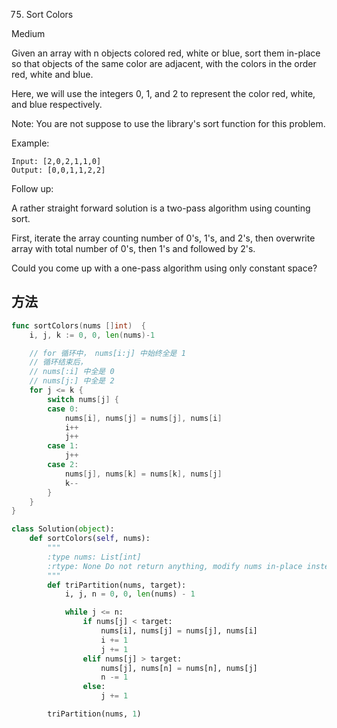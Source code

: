 75. Sort Colors


Medium


Given an array with n objects colored red, white or blue, sort them in-place so that objects of the same color are adjacent, with the colors in the order red, white and blue.

Here, we will use the integers 0, 1, and 2 to represent the color red, white, and blue respectively.

Note: You are not suppose to use the library's sort function for this problem.

Example:

```
Input: [2,0,2,1,1,0]
Output: [0,0,1,1,2,2]
```

Follow up:

A rather straight forward solution is a two-pass algorithm using counting sort.

First, iterate the array counting number of 0's, 1's, and 2's, then overwrite array with total number of 0's, then 1's and followed by 2's.

Could you come up with a one-pass algorithm using only constant space?

## 方法

```go
func sortColors(nums []int)  {
    i, j, k := 0, 0, len(nums)-1

	// for 循环中， nums[i:j] 中始终全是 1
	// 循环结束后，
	// nums[:i] 中全是 0
	// nums[j:] 中全是 2
	for j <= k {
		switch nums[j] {
		case 0:
			nums[i], nums[j] = nums[j], nums[i]
			i++
			j++
		case 1:
			j++
		case 2:
			nums[j], nums[k] = nums[k], nums[j]
			k--
		}
	}
}
```


```python
class Solution(object):
    def sortColors(self, nums):
        """
        :type nums: List[int]
        :rtype: None Do not return anything, modify nums in-place instead.
        """
        def triPartition(nums, target):
            i, j, n = 0, 0, len(nums) - 1

            while j <= n:
                if nums[j] < target:
                    nums[i], nums[j] = nums[j], nums[i]
                    i += 1
                    j += 1
                elif nums[j] > target:
                    nums[j], nums[n] = nums[n], nums[j]
                    n -= 1
                else:
                    j += 1

        triPartition(nums, 1)
```